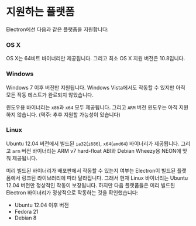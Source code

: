 # 지원하는 플랫폼

Electron에선 다음과 같은 플랫폼을 지원합니다:

### OS X

OS X는 64비트 바이너리만 제공됩니다. 그리고 최소 OS X 지원 버전은 10.8입니다.

### Windows

Windows 7 이후 버전만 지원됩니다. Windows Vista에서도 작동할 수 있지만 아직 모든 작동 테스트가 완료되지 않았습니다.

윈도우용 바이너리는 `x86`과 `x64` 모두 제공됩니다. 그리고 `ARM` 버전 윈도우는 아직 지원하지 않습니다. (역주: 추후 지원할 가능성이 있습니다)

### Linux

Ubuntu 12.04 버전에서 빌드된 `ia32`(`i686`), `x64`(`amd64`) 바이너리가 제공됩니다.
그리고 `arm` 버전 바이너리는 ARM v7 hard-float ABI와 Debian Wheezy용 NEON에 맞춰 제공됩니다.

미리 빌드된 바이너리가 배포판에서 작동할 수 있는지 여부는 Electron이 빌드된 플랫폼에서 링크된 라이브러리에 따라 달라집니다.
그래서 현재 Linux 바이너리는 Ubuntu 12.04 버전만 정상적인 작동이 보장됩니다.
하지만 다음 플랫폼들은 미리 빌드된 Electron 바이너리가 정상적으로 작동하는 것을 확인했습니다:

* Ubuntu 12.04 이후 버전
* Fedora 21
* Debian 8
